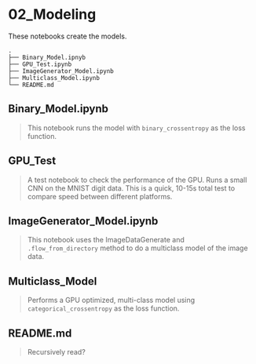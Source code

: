 # 02_Modeling

These notebooks create the models.

```
.
├── Binary_Model.ipnyb
├── GPU_Test.ipynb
├── ImageGenerator_Model.ipynb
├── Multiclass_Model.ipynb
└── README.md
```


## Binary_Model.ipynb
> This notebook runs the model with `binary_crossentropy` as the loss function.

## GPU_Test
> A test notebook to check the performance of the GPU. Runs a small CNN on the MNIST digit data. This is a quick, 10-15s total test to compare speed between different platforms.

## ImageGenerator_Model.ipynb
> This notebook uses the ImageDataGenerate and `.flow_from_directory` method to do a multiclass model of the image data.

## Multiclass_Model
> Performs a GPU optimized, multi-class model using `categorical_crossentropy` as the loss function.

## README.md
> Recursively read?